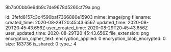9b7b00bb6e94b9c7de9678d5260cf79a.png

id: 3fefd8157c3c4590baf7366880e15903
mime: image/png
filename: 
created_time: 2020-08-29T20:45:43.656Z
updated_time: 2020-08-29T20:45:43.656Z
user_created_time: 2020-08-29T20:45:43.656Z
user_updated_time: 2020-08-29T20:45:43.656Z
file_extension: png
encryption_cipher_text: 
encryption_applied: 0
encryption_blob_encrypted: 0
size: 183736
is_shared: 0
type_: 4
